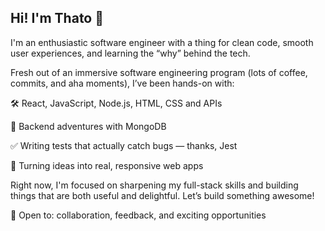## Hi! I'm Thato 👋

<!--
**Thato-A/Thato-A** is a ✨ _special_ ✨ repository because its `README.md` (this file) appears on your GitHub profile.

Here are some ideas to get you started:

- 🔭 I’m currently working on ...
- 🌱 I’m currently learning ...
- 👯 I’m looking to collaborate on ...
- 🤔 I’m looking for help with ...
- 💬 Ask me about ...
- 📫 How to reach me: ...
- 😄 Pronouns: ...
- ⚡ Fun fact: ...
-->
I'm an enthusiastic software engineer with a thing for clean code, smooth user experiences, and learning the “why” behind the tech.

Fresh out of an immersive software engineering program (lots of coffee, commits, and aha moments), I’ve been hands-on with:

🛠️ React, JavaScript, Node.js, HTML, CSS and APIs

🌱 Backend adventures with MongoDB

✅ Writing tests that actually catch bugs — thanks, Jest

🎨 Turning ideas into real, responsive web apps

Right now, I'm focused on sharpening my full-stack skills and building things that are both useful and delightful.
Let’s build something awesome!

🧠 Open to: collaboration, feedback, and exciting opportunities
